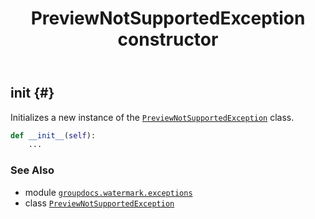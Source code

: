 ﻿---
title: PreviewNotSupportedException constructor
second_title: GroupDocs.Watermark for Python via .NET API References
description: 
type: docs
url: /python-net/groupdocs.watermark.exceptions/previewnotsupportedexception/__init__/
is_root: false
weight: 10
---

## __init__ {#}

Initializes a new instance of the [`PreviewNotSupportedException`](/watermark/python-net/groupdocs.watermark.exceptions/previewnotsupportedexception) class.



```python
def __init__(self):
    ...
```





### See Also
* module [`groupdocs.watermark.exceptions`](../../)
* class [`PreviewNotSupportedException`](/watermark/python-net/groupdocs.watermark.exceptions/previewnotsupportedexception)
